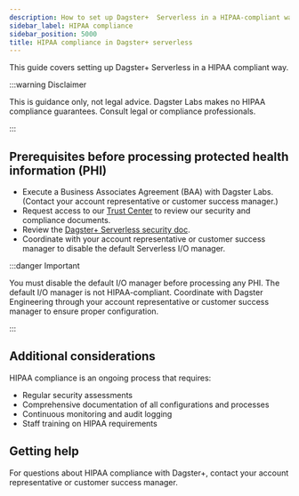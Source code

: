 ```yaml
---
description: How to set up Dagster+  Serverless in a HIPAA-compliant way
sidebar_label: HIPAA compliance
sidebar_position: 5000
title: HIPAA compliance in Dagster+ serverless
---
```


This guide covers setting up Dagster+ Serverless in a HIPAA compliant way.

:::warning Disclaimer

This is guidance only, not legal advice. Dagster Labs makes no HIPAA compliance guarantees. Consult legal or compliance professionals.

:::

## Prerequisites before processing protected health information (PHI)

- Execute a Business Associates Agreement (BAA) with Dagster Labs. (Contact your account representative or customer success manager.)
- Request access to our [Trust Center](https://app.vanta.com/dagsterlabs/trust/zyhc4hyugh7p1jlv6mnj6z) to review our security and compliance documents.
- Review the [Dagster+ Serverless security doc](/deployment/dagster-plus/serverless/security).
- Coordinate with your account representative or customer success manager to disable the default Serverless I/O manager.

:::danger Important

You must disable the default I/O manager before processing any PHI. The default I/O manager is not HIPAA-compliant. Coordinate with Dagster Engineering through your account representative or customer success manager to ensure proper configuration.

:::

## Additional considerations

HIPAA compliance is an ongoing process that requires:

- Regular security assessments
- Comprehensive documentation of all configurations and processes
- Continuous monitoring and audit logging
- Staff training on HIPAA requirements

## Getting help

For questions about HIPAA compliance with Dagster+, contact your account representative or customer success manager.
